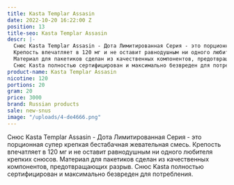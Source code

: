 ```yaml
---
title: Kasta Templar Assasin
date: 2022-10-20 16:22:00 Z
position: 13
title-seo: Kasta Templar Assasin
descr: |-
  Снюс Kasta Templar Assasin - Дота Лимитированная Серия - это порционная супер крепкая бестабачная жевательная смесь.
  Крепость впечатляет в 120 мг и не оставит равнодушным ни одного любителя крепких снюсов.
  Материал для пакетиков сделан из качественных компонентов, предотвращающих разрыв.
  Снюс Kasta полностью сертифицирован и максимально безвреден для потребления.
product-name: Kasta Templar Assasin
nicotine: 120
portions: 20
gram: 20
price: 3000
brand: Russian products
sale: new-snus
image: "/uploads/4-de4666.png"
---
```


Снюс Kasta Templar Assasin - Дота Лимитированная Серия - это порционная супер крепкая бестабачная жевательная смесь.
Крепость впечатляет в 120 мг и не оставит равнодушным ни одного любителя крепких снюсов.
Материал для пакетиков сделан из качественных компонентов, предотвращающих разрыв.
Снюс Kasta полностью сертифицирован и максимально безвреден для потребления.